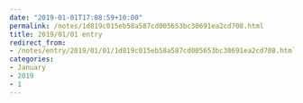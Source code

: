 ```yaml
---
date: "2019-01-01T17:08:59+10:00"
permalink: /notes/1d819c015eb58a587cd005653bc30691ea2cd708.html
title: 2019/01/01 entry
redirect_from:
- /notes/entry/2019/01/01/1d819c015eb58a587cd005653bc30691ea2cd708.html
categories:
- January
- 2019
- 1
---
```

